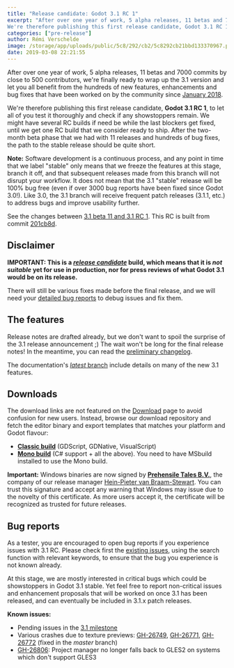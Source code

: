 ```yaml
---
title: "Release candidate: Godot 3.1 RC 1"
excerpt: "After over one year of work, 5 alpha releases, 11 betas and 7000 commits by close to 500 contributors, we're finally ready to wrap up the 3.1 version and let you all benefit from the hundreds of new features, enhancements and bug fixes that have been worked on by the community since January 2018.
We're therefore publishing this first release candidate, Godot 3.1 RC 1, to let all of you test it thoroughly and check if any showstoppers remain. The final release is a but few days away!"
categories: ["pre-release"]
author: Rémi Verschelde
image: /storage/app/uploads/public/5c8/292/cb2/5c8292cb21bbd133370967.png
date: 2019-03-08 22:21:55
---
```


After over one year of work, 5 alpha releases, 11 betas and 7000 commits by close to 500 contributors, we're finally ready to wrap up the 3.1 version and let you all benefit from the hundreds of new features, enhancements and bug fixes that have been worked on by the community since [January 2018](/article/godot-3-0-released).

We're therefore publishing this first release candidate, **Godot 3.1 RC 1**, to let all of you test it thoroughly and check if any showstoppers remain. We might have several RC builds if need be while the last blockers get fixed, until we get one RC build that we consider ready to ship. After the two-month beta phase that we had with 11 releases and hundreds of bug fixes, the path to the stable release should be quite short.

**Note:** Software development is a continuous process, and any point in time that we label "stable" only means that we freeze the features at this stage, branch it off, and that subsequent releases made from this branch will not disrupt your workflow. It does not mean that the 3.1 "stable" release will be 100% bug free (even if over 3000 bug reports have been fixed since Godot 3.0!). Like 3.0, the 3.1 branch will receive frequent patch releases (3.1.1, etc.) to address bugs and improve usability further.

See the changes between [3.1 beta 11 and 3.1 RC 1](https://github.com/godotengine/godot/compare/80618700ca668a595fd214ca8db43a69ca2a8b67...201cb8d7ed8134eb21d41189025b8619557b7e1d). This RC is built from commit [201cb8d](https://github.com/godotengine/godot/commit/201cb8d7ed8134eb21d41189025b8619557b7e1d).

## Disclaimer

**IMPORTANT: This is a [*release candidate*](https://en.wikipedia.org/wiki/Software_release_life_cycle#Release_candidate) build, which means that it is *not suitable* yet for use in production, nor for press reviews of what Godot 3.1 would be on its release.**

There will still be various fixes made before the final release, and we will need your [detailed bug reports](https://github.com/godotengine/godot/issues) to debug issues and fix them.

## The features

Release notes are drafted already, but we don't want to spoil the surprise of the 3.1 release announcement ;) The wait won't be long for the final release notes!
In the meantime, you can read the [preliminary changelog](https://github.com/godotengine/godot/blob/master/CHANGELOG.md#unreleased).

The documentation's [*latest* branch](http://docs.godotengine.org/en/latest/) include details on many of the new 3.1 features.

## Downloads

The download links are not featured on the [Download](/download) page to avoid confusion for new users. Instead, browse our download repository and fetch the editor binary and export templates that matches your platform and Godot flavour:

- [**Classic build**](https://downloads.tuxfamily.org/godotengine/3.1/rc1) (GDScript, GDNative, VisualScript)
- [**Mono build**](https://downloads.tuxfamily.org/godotengine/3.1/rc1/mono) (C# support + all the above). You need to have MSbuild installed to use the Mono build.

**Important:** Windows binaries are now signed by [**Prehensile Tales B.V.**](https://www.prehensile-tales.com), the company of our release manager [Hein-Pieter van Braam-Stewart](https://github.com/hpvb). You can trust this signature and accept any warning that Windows may issue due to the novelty of this certificate. As more users accept it, the certificate will be recognized as trusted for future releases.

## Bug reports

As a tester, you are encouraged to open bug reports if you experience issues with 3.1 RC. Please check first the [existing issues](https://github.com/godotengine/godot/issues), using the search function with relevant keywords, to ensure that the bug you experience is not known already.

At this stage, we are mostly interested in critical bugs which could be showstoppers in Godot 3.1 stable. Yet feel free to report non-critical issues and enhancement proposals that will be worked on once 3.1 has been released, and can eventually be included in 3.1.x patch releases.

**Known issues:**

- Pending issues in the [3.1 milestone](https://github.com/godotengine/godot/issues?q=is%3Aopen+is%3Aissue+milestone%3A3.1)
- Various crashes due to texture previews: [GH-26749](https://github.com/godotengine/godot/issues/26749),  [GH-26771](https://github.com/godotengine/godot/issues/26771), [GH-26772](https://github.com/godotengine/godot/issues/26772) (fixed in the *master* branch)
- [GH-26806](https://github.com/godotengine/godot/issues/26806): Project manager no longer falls back to GLES2 on systems which don't support GLES3
